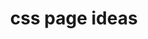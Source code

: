 ---
toc: true
comments: true
layout: post
title: css page ideas
description: individual review for csp
type: hacks
courses: { csa: {week: 13} }
---